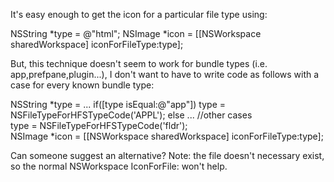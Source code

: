 It's easy enough to get the icon for a particular file type using:
    
NSString *type = @"html";
NSImage *icon = [[NSWorkspace sharedWorkspace] iconForFileType:type];


But, this technique doesn't seem to work for bundle types (i.e. app,prefpane,plugin...), I don't want to have to write code as follows  with a case for every known bundle type:
    
NSString *type = ...
if([type isEqual:@"app"]) 
    type = NSFileTypeForHFSTypeCode('APPL');
else ... //other cases	
    type = NSFileTypeForHFSTypeCode('fldr');	
NSImage *icon = [[NSWorkspace sharedWorkspace] iconForFileType:type];


Can someone suggest an alternative? Note: the file doesn't necessary exist, so the normal NSWorkspace IconForFile: won't help.
